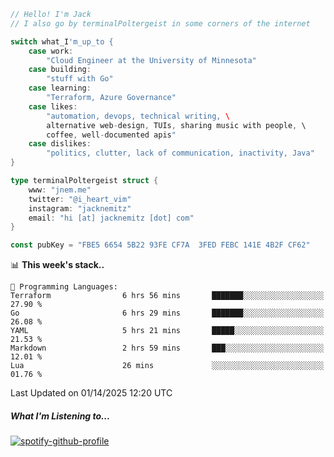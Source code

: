 ```go
// Hello! I'm Jack
// I also go by terminalPoltergeist in some corners of the internet

switch what_I'm_up_to {
    case work:
        "Cloud Engineer at the University of Minnesota"
    case building:
        "stuff with Go"
    case learning:
        "Terraform, Azure Governance"
    case likes:
        "automation, devops, technical writing, \
        alternative web-design, TUIs, sharing music with people, \
        coffee, well-documented apis"
    case dislikes:
        "politics, clutter, lack of communication, inactivity, Java"
}

type terminalPoltergeist struct {
    www: "jnem.me"
    twitter: "@i_heart_vim"
    instagram: "jacknemitz"
    email: "hi [at] jacknemitz [dot] com"
}

const pubKey = "FBE5 6654 5B22 93FE CF7A  3FED FEBC 141E 4B2F CF62"
```

<!--START_SECTION:waka-->
📊 **This week's stack..** 

```text
💬 Programming Languages: 
Terraform                6 hrs 56 mins       ███████░░░░░░░░░░░░░░░░░░   27.90 % 
Go                       6 hrs 29 mins       ███████░░░░░░░░░░░░░░░░░░   26.08 % 
YAML                     5 hrs 21 mins       █████░░░░░░░░░░░░░░░░░░░░   21.53 % 
Markdown                 2 hrs 59 mins       ███░░░░░░░░░░░░░░░░░░░░░░   12.01 % 
Lua                      26 mins             ░░░░░░░░░░░░░░░░░░░░░░░░░   01.76 % 
```


 Last Updated on 01/14/2025 12:20 UTC
<!--END_SECTION:waka-->

##### What I'm Listening to...

[![spotify-github-profile](https://jnem.me/listening-item?maxAge=2592000)](https://jnem.me/listening)
